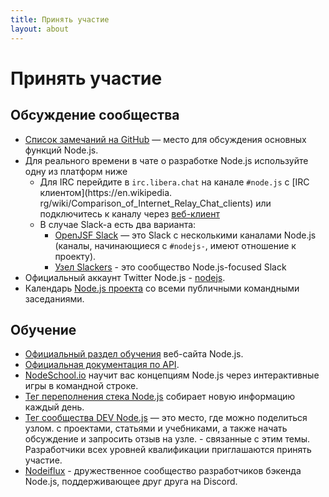 ```yaml
---
title: Принять участие
layout: about
---
```


# Принять участие

## Обсуждение сообщества

- [Список замечаний на GitHub](https://github.com/nodejs/node/issues) — место для обсуждения основных функций Node.js.
- Для реального времени в чате о разработке Node.js используйте одну из платформ ниже
  - Для IRC перейдите в `irc.libera.chat` на канале `#node.js` с [IRC клиентом](https\://en.wikipedia. rg/wiki/Comparison_of_Internet_Relay_Chat_clients) или подключитесь к каналу через [веб-клиент](https://kiwiirc.com/nextclient/)
  - В случае Slack-а есть два варианта:
    - [OpenJSF Slack](https://slack-invite.openjsf.org/) — это Slack с несколькими каналами Node.js (каналы, начинающиеся с `#nodejs-`, имеют отношение к проекту).
    - [Узел Slackers](https://www.nodeslackers.com/) - это сообщество Node.js-focused Slack
- Официальный аккаунт Twitter Node.js - [nodejs](https://twitter.com/nodejs).
- Календарь [Node.js проекта](https://nodejs.org/calendar) со всеми публичными командными заседаниями.

## Обучение

- [Официальный раздел обучения](https://nodejs.org/en/learn/) веб-сайта Node.js.
- [Официальная документация по API](https://nodejs.org/api/).
- [NodeSchool.io](https://nodeschool.io/) научит вас концепциям Node.js через интерактивные игры в командной строке.
- [Тег переполнения стека Node.js](https://stackoverflow.com/questions/tagged/node.js) собирает новую информацию каждый день.
- [Тег сообщества DEV Node.js](https://dev.to/t/node) — это место, где можно поделиться узлом. с проектами, статьями и учебниками, а также начать обсуждение и запросить отзыв на узле. - связанные с этим темы. Разработчики всех уровней квалификации приглашаются принять участие.
- [Nodeiflux](https://discordapp.com/invite/vUsrbjd) - дружественное сообщество разработчиков бэкенда Node.js, поддерживающее друг друга на Discord.
